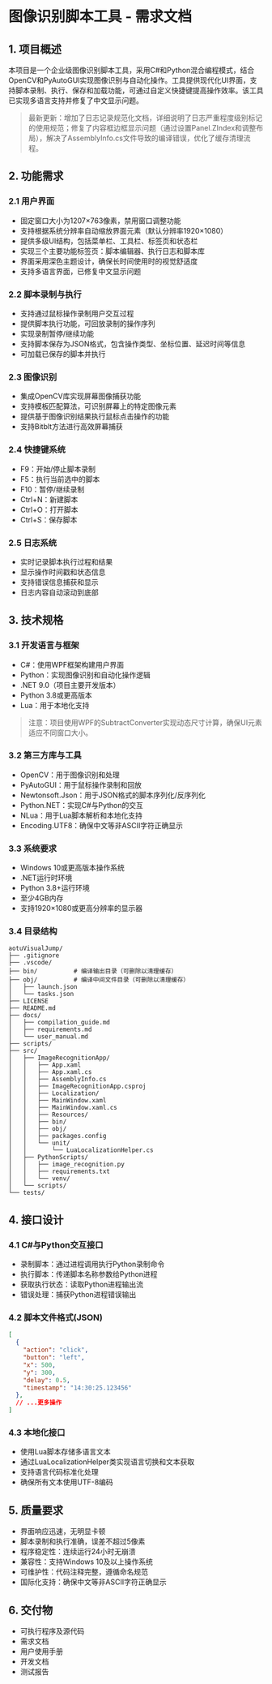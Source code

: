 # 图像识别脚本工具 - 需求文档

## 1. 项目概述
本项目是一个企业级图像识别脚本工具，采用C#和Python混合编程模式，结合OpenCV和PyAutoGUI实现图像识别与自动化操作。工具提供现代化UI界面，支持脚本录制、执行、保存和加载功能，可通过自定义快捷键提高操作效率。该工具已实现多语言支持并修复了中文显示问题。

> 最新更新：增加了日志记录规范化文档，详细说明了日志严重程度级别标记的使用规范；修复了内容框边框显示问题（通过设置Panel.ZIndex和调整布局），解决了AssemblyInfo.cs文件导致的编译错误，优化了缓存清理流程。

## 2. 功能需求

### 2.1 用户界面
- 固定窗口大小为1207×763像素，禁用窗口调整功能
- 支持根据系统分辨率自动缩放界面元素（默认分辨率1920×1080）
- 提供多级UI结构，包括菜单栏、工具栏、标签页和状态栏
- 实现三个主要功能标签页：脚本编辑器、执行日志和脚本库
- 界面采用深色主题设计，确保长时间使用时的视觉舒适度
- 支持多语言界面，已修复中文显示问题

### 2.2 脚本录制与执行
- 支持通过鼠标操作录制用户交互过程
- 提供脚本执行功能，可回放录制的操作序列
- 实现录制暂停/继续功能
- 支持脚本保存为JSON格式，包含操作类型、坐标位置、延迟时间等信息
- 可加载已保存的脚本并执行

### 2.3 图像识别
- 集成OpenCV库实现屏幕图像捕获功能
- 支持模板匹配算法，可识别屏幕上的特定图像元素
- 提供基于图像识别结果执行鼠标点击操作的功能
- 支持Bitblt方法进行高效屏幕捕获

### 2.4 快捷键系统
- F9：开始/停止脚本录制
- F5：执行当前选中的脚本
- F10：暂停/继续录制
- Ctrl+N：新建脚本
- Ctrl+O：打开脚本
- Ctrl+S：保存脚本

### 2.5 日志系统
- 实时记录脚本执行过程和结果
- 显示操作时间戳和状态信息
- 支持错误信息捕获和显示
- 日志内容自动滚动到底部

## 3. 技术规格

### 3.1 开发语言与框架
- C#：使用WPF框架构建用户界面
- Python：实现图像识别和自动化操作逻辑
- .NET 9.0（项目主要开发版本）
- Python 3.8或更高版本
- Lua：用于本地化支持

> 注意：项目使用WPF的SubtractConverter实现动态尺寸计算，确保UI元素适应不同窗口大小。

### 3.2 第三方库与工具
- OpenCV：用于图像识别和处理
- PyAutoGUI：用于鼠标操作录制和回放
- Newtonsoft.Json：用于JSON格式的脚本序列化/反序列化
- Python.NET：实现C#与Python的交互
- NLua：用于Lua脚本解析和本地化支持
- Encoding.UTF8：确保中文等非ASCII字符正确显示

### 3.3 系统要求
- Windows 10或更高版本操作系统
- .NET运行时环境
- Python 3.8+运行环境
- 至少4GB内存
- 支持1920×1080或更高分辨率的显示器

### 3.4 目录结构
```
aotuVisualJump/
├── .gitignore
├── .vscode/
├── bin/          # 编译输出目录（可删除以清理缓存）
├── obj/          # 编译中间文件目录（可删除以清理缓存）
│   ├── launch.json
│   └── tasks.json
├── LICENSE
├── README.md
├── docs/
│   ├── compilation_guide.md
│   ├── requirements.md
│   └── user_manual.md
├── scripts/
├── src/
│   ├── ImageRecognitionApp/
│   │   ├── App.xaml
│   │   ├── App.xaml.cs
│   │   ├── AssemblyInfo.cs
│   │   ├── ImageRecognitionApp.csproj
│   │   ├── Localization/
│   │   ├── MainWindow.xaml
│   │   ├── MainWindow.xaml.cs
│   │   ├── Resources/
│   │   ├── bin/
│   │   ├── obj/
│   │   ├── packages.config
│   │   └── unit/
│   │       └── LuaLocalizationHelper.cs
│   ├── PythonScripts/
│   │   ├── image_recognition.py
│   │   ├── requirements.txt
│   │   └── venv/
│   └── scripts/
└── tests/
```

## 4. 接口设计

### 4.1 C#与Python交互接口
- 录制脚本：通过进程调用执行Python录制命令
- 执行脚本：传递脚本名称参数给Python进程
- 获取执行状态：读取Python进程输出流
- 错误处理：捕获Python进程错误输出

### 4.2 脚本文件格式(JSON)
```json
[
  {
    "action": "click",
    "button": "left",
    "x": 500,
    "y": 300,
    "delay": 0.5,
    "timestamp": "14:30:25.123456"
  },
  // ...更多操作
]
```

### 4.3 本地化接口
- 使用Lua脚本存储多语言文本
- 通过LuaLocalizationHelper类实现语言切换和文本获取
- 支持语言代码标准化处理
- 确保所有文本使用UTF-8编码

## 5. 质量要求
- 界面响应迅速，无明显卡顿
- 脚本录制和执行准确，误差不超过5像素
- 程序稳定性：连续运行24小时无崩溃
- 兼容性：支持Windows 10及以上操作系统
- 可维护性：代码注释完整，遵循命名规范
- 国际化支持：确保中文等非ASCII字符正确显示

## 6. 交付物
- 可执行程序及源代码
- 需求文档
- 用户使用手册
- 开发文档
- 测试报告